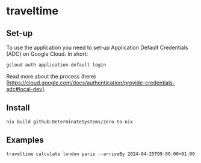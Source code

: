 # traveltime

## Set-up

To use the application you need to set-up Application Default Credentials (ADC) on Google Cloud.
In short:
```sh
gcloud auth application-default login
```
Read more about the process (here)[https://cloud.google.com/docs/authentication/provide-credentials-adc#local-dev].

## Install


```
nix build github:DeterminateSystems/zero-to-nix
```

## Examples

```
traveltime calculate london paris --arriveBy 2024-04-25T09:00:00+01:00
```
